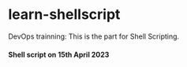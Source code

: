 # learn-shellscript

DevOps trainning: This is the part for Shell Scripting.

#### Shell script on 15th April 2023